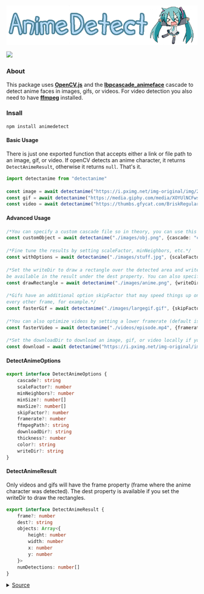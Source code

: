 <div align="left">
  <p>
    <a href="https://moebits.github.io/animedetect"><img src="https://raw.githubusercontent.com/Moebits/animedetect/master/assets/animedetectlogo.png" width="600" /></a>
  </p>
  <p>
    <a href="https://nodei.co/npm/animedetect/"><img src="https://nodei.co/npm/animedetect.png" /></a>
  </p>
</div>

### About
This package uses [**OpenCV.js**](https://opencv.org/) and the [**lbpcascade_animeface**](https://github.com/nagadomi/lbpcascade_animeface) cascade to detect anime faces in images, gifs, or videos. For video detection you also need to have [**ffmpeg**](https://ffmpeg.org/) installed.

### Insall
```ts
npm install animedetect
```

#### Basic Usage
There is just one exported function that accepts either a link or file path to an image, gif, or video. If openCV detects an
anime character, it returns `DetectAnimeResult`, otherwise it returns `null`. That's it.
```ts
import detectanime from "detectanime"

const image = await detectanime("https://i.pximg.net/img-original/img/2020/12/13/00/00/01/86261493_p0.png")
const gif = await detectanime("https://media.giphy.com/media/XOYUlNCFwsivS/giphy.gif")
const video = await detectanime("https://thumbs.gfycat.com/BriskRegularAnt-mobile.mp4")
```

#### Advanced Usage
```ts
/*You can specify a custom cascade file so in theory, you can use this to detect any object.*/
const customObject = await detectanime("./images/obj.png", {cascade: "cascade.xml"})

/*Fine tune the results by setting scaleFactor, minNeighbors, etc.*/
const withOptions = await detectanime("./images/stuff.jpg", {scaleFactor: 1.1, minNeighbors: 5, minSize: [24, 24]})

/*Set the writeDir to draw a rectangle over the detected area and write the file to that directory. The destination will
be available in the result under the dest property. You can also specify the color and thickness.*/
const drawRectangle = await detectanime("./images/anime.png", {writeDir: "./images", color: "blue", thickness: 2})

/*Gifs have an additional option skipFactor that may speed things up on large files. Setting it to 2 will only extract
every other frame, for example.*/
const fasterGif = await detectanime("./images/largegif.gif", {skipFactor: 2})

/*You can also optimize videos by setting a lower framerate (default is the same as original).*/
const fasterVideo = await detectanime("./videos/episode.mp4", {framerate: 24})

/*Set the downloadDir to download an image, gif, or video locally if you pass in a link.*/
const download = await detectanime("https://i.pximg.net/img-original/img/2014/04/30/02/44/47/43194202_p0.jpg", {downloadDir: "./images"})
```

#### DetectAnimeOptions
```ts
export interface DetectAnimeOptions {
    cascade?: string
    scaleFactor?: number
    minNeighbors?: number
    minSize?: number[]
    maxSize?: number[]
    skipFactor?: number
    framerate?: number
    ffmpegPath?: string
    downloadDir?: string
    thickness?: number
    color?: string
    writeDir?: string
}
```

#### DetectAnimeResult
Only videos and gifs will have the frame property (frame where the anime character was detected).
The dest property is available if you set the writeDir to draw the rectangles.
```ts
export interface DetectAnimeResult {
    frame?: number
    dest?: string
    objects: Array<{
        height: number
        width: number
        x: number
        y: number
    }>
    numDetections: number[]
}
```

<details>
<summary><a href="https://www.pixiv.net/en/artworks/67991994">Source</a></summary>
<img src="https://raw.githubusercontent.com/Tenpi/detectanime/master/assets/example.png"/>
</details>